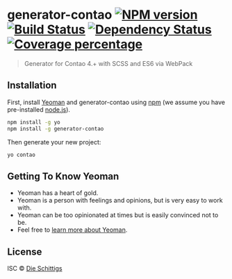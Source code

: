 # generator-contao [![NPM version][npm-image]][npm-url] [![Build Status][travis-image]][travis-url] [![Dependency Status][daviddm-image]][daviddm-url] [![Coverage percentage][coveralls-image]][coveralls-url]
> Generator for Contao 4.+ with SCSS and ES6 via WebPack

## Installation

First, install [Yeoman](http://yeoman.io) and generator-contao using [npm](https://www.npmjs.com/) (we assume you have pre-installed [node.js](https://nodejs.org/)).

```bash
npm install -g yo
npm install -g generator-contao
```

Then generate your new project:

```bash
yo contao
```

## Getting To Know Yeoman

 * Yeoman has a heart of gold.
 * Yeoman is a person with feelings and opinions, but is very easy to work with.
 * Yeoman can be too opinionated at times but is easily convinced not to be.
 * Feel free to [learn more about Yeoman](http://yeoman.io/).

## License

ISC © [Die Schittigs](https://www.dieschittigs.de)


[npm-image]: https://badge.fury.io/js/generator-contao.svg
[npm-url]: https://npmjs.org/package/generator-contao
[travis-image]: https://travis-ci.org/dieschittigs/generator-contao.svg?branch=master
[travis-url]: https://travis-ci.org/dieschittigs/generator-contao
[daviddm-image]: https://david-dm.org/dieschittigs/generator-contao.svg?theme=shields.io
[daviddm-url]: https://david-dm.org/dieschittigs/generator-contao
[coveralls-image]: https://coveralls.io/repos/dieschittigs/generator-contao/badge.svg
[coveralls-url]: https://coveralls.io/r/dieschittigs/generator-contao
